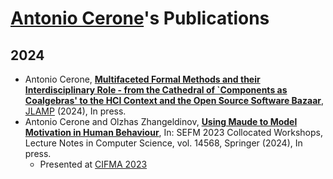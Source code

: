 # [Antonio Cerone](https://antoniocerone.github.io)'s Publications

## 2024 ##
* Antonio Cerone, **[Multifaceted Formal Methods and their Interdisciplinary Role - from the Cathedral of `Components as Coalgebras'
to the HCI Context and the Open Source Software Bazaar](2023/JLAMP)**,
[JLAMP](https://www.sciencedirect.com/journal/journal-of-logical-and-algebraic-methods-in-programming)
(2024), In press.
* Antonio Cerone and Olzhas Zhangeldinov, **[Using Maude to Model Motivation in Human Behaviour](2024/CIFMA)**,
In: SEFM 2023 Collocated Workshops, Lecture Notes in Computer Science, vol. 14568, Springer (2024), In press.
  - Presented at [CIFMA 2023](https://cifma.github.io/workshop-2023.html)


